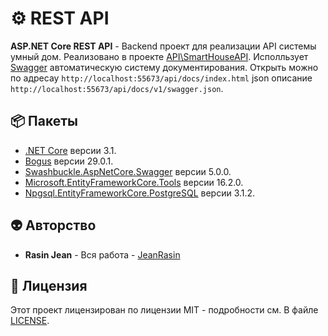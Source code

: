# ⚙️ REST API
**ASP.NET Core REST API** - Backend проект для реализации API системы умный дом. Реализовано в проекте [API\SmartHouseAPI](https://github.com/JeanRasin/SmartHouse/blob/master/API/SmartHouseAPI/SmartHouseAPI.csproj). Исполльзует [Swagger](https://github.com/domaindrivendev/Swashbuckle.AspNetCore) автоматическую систему документирования. Открыть можно по адресау `http://localhost:55673/api/docs/index.html` json описание `http://localhost:55673/api/docs/v1/swagger.json`.

## 📦 Пакеты
* [.NET Core](https://github.com/dotnet/core) версии 3.1.
* [Bogus](https://github.com/bchavez/Bogus) версии 29.0.1.
* [Swashbuckle.AspNetCore.Swagger](https://github.com/domaindrivendev/Swashbuckle.AspNetCore) версии 5.0.0.
* [Microsoft.EntityFrameworkCore.Tools](https://github.com/dotnet/efcore) версии 16.2.0.
* [Npgsql.EntityFrameworkCore.PostgreSQL](https://github.com/npgsql/efcore.pg) версии 3.1.2.

## 👽 Авторство
 * **Rasin Jean** - Вся работа - [JeanRasin](https://github.com/JeanRasin)
 
## 📜 Лицензия
Этот проект лицензирован по лицензии MIT - подробности см. В файле [LICENSE](https://github.com/JeanRasin/SmartHouse/blob/master/LICENSE).
